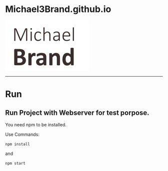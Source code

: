 # Michael3Brand.github.io

![Logo](./assets/logo/logo_michael-brand_homepage.png "Michael Brand")

***

# Run
## Run Project with Webserver for test porpose.

You need npm to be installed.

Use Commands:

    npm install

and
    
    npm start